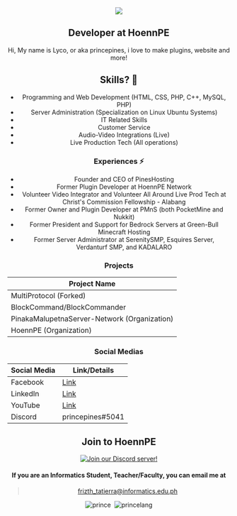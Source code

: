 <center><img src="https://cdn.discordapp.com/attachments/834138834999705670/848811160312872970/HoennLogo_00000.png">

## Developer at HoennPE

Hi, My name is Lyco, or aka princepines, i love to make plugins, website and more!

## Skills? 🤔
- Programming and Web Development (HTML, CSS, PHP, C++, MySQL, PHP)
- Server Administration (Specialization on Linux Ubuntu Systems)
- IT Related Skills
- Customer Service
- Audio-Video Integrations (Live)
- Live Production Tech (All operations)

### Experiences ⚡
- Founder and CEO of PinesHosting
- Former Plugin Developer at HoennPE Network
- Volunteer Video Integrator and Volunteer All Around Live Prod Tech at Christ's Commission Fellowship - Alabang
- Former Owner and Plugin Developer at PMnS (both PocketMine and Nukkit)
- Former President and Support for Bedrock Servers at Green-Bull Minecraft Hosting
- Former Server Administrator at SerenitySMP, Esquires Server, Verdanturf SMP, and KADALARO

### Projects
| Project Name |
| ----------- |
| MultiProtocol (Forked)  |
| BlockCommand/BlockCommander |
| PinakaMalupetnaServer-Network (Organization) |
| HoennPE (Organization) |

### Social Medias
| Social Media | Link/Details |
| ----------- | ----------- |
| Facebook  | <a href="https://fb.me/princepiness">Link</a>
| LinkedIn | [Link](https://www.linkedin.com/in/lyco-tatierra-a81b421bb/)
| YouTube | <a href="https://www.youtube.com/channel/UCcltou22yjHJpffh88FiVEA">Link</a>
| Discord | princepines#5041 |

## Join to HoennPE
[![Join our Discord server!](https://invidget.switchblade.xyz/pvxtRXCCna?theme=dark)](https://discord.gg/pvxtRXCCna)

#### If you are an Informatics Student, Teacher/Faculty, you can email me at
> frizth_tatierra@informatics.edu.ph

![prince](https://github-readme-stats.vercel.app/api?username=Lycol50&show_icons=true&theme=gotham)&nbsp;
![princelang](https://github-readme-stats.vercel.app/api/top-langs/?username=Lycol50&layout=compact&theme=gotham)

<!--
**Lycol50/Lycol50** is a ✨ _special_ ✨ repository because its `README.md` (this file) appears on your GitHub profile.

Here are some ideas to get you started:

- 🔭 I’m currently working on ...
- 🌱 I’m currently learning ...
- 👯 I’m looking to collaborate on ...
- 🤔 I’m looking for help with ...
- 💬 Ask me about ...
- 📫 How to reach me: ...
- 😄 Pronouns: ...
- ⚡ Fun fact: ...
-->

